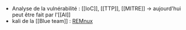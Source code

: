 - Analyse de la vulnérabilité : [[IoC]], [[TTP]], [[MITRE]] -> aujourd'hui peut être fait par l'[[AI]]
- kali de la [[Blue team]] : [REMnux](https://remnux.org/) 
